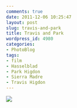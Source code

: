 ```yaml
---
comments: true
date: 2011-12-06 10:25:47
layout: post
slug: travis-and-park
title: Travis and Park
wordpress_id: 4980
categories:
- PhotoBlog
tags:
- film
- Hasselblad
- Park Higdon
- Sierra Madre
- Travis Higdon
---
```


![](http://ryanfitzer.com/main/wp-content/uploads/2011/12/park-travis-800x800.jpg)
